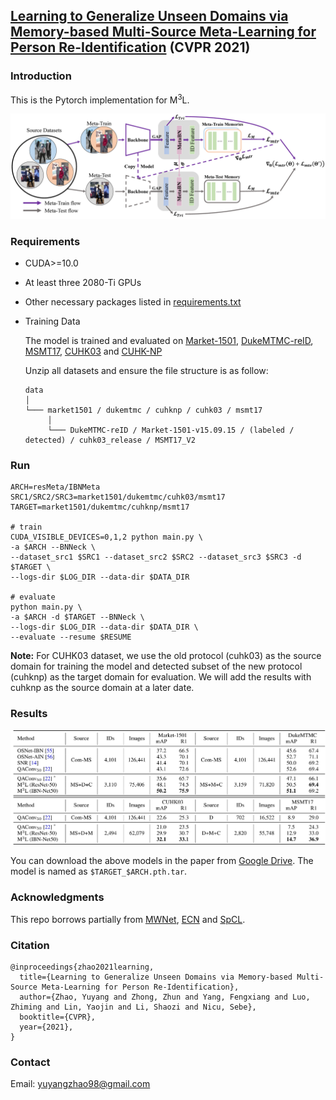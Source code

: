## [Learning to Generalize Unseen Domains via Memory-based Multi-Source Meta-Learning for Person Re-Identification](https://arxiv.org/abs/2012.00417) (CVPR 2021)

### Introduction
This is the Pytorch implementation for M<sup>3</sup>L.

![](figures/overview.png)
 
### Requirements

- CUDA>=10.0
- At least three 2080-Ti GPUs 
- Other necessary packages listed in [requirements.txt](requirements.txt)
- Training Data

  The model is trained and evaluated on [Market-1501](https://drive.google.com/file/d/0B8-rUzbwVRk0c054eEozWG9COHM/view), [DukeMTMC-reID](https://drive.google.com/file/d/1jjE85dRCMOgRtvJ5RQV9-Afs-2_5dY3O/view), [MSMT17](https://drive.google.com/file/d/1c0J6V5XX3_gmIZDW0FObyfyUAohLkv9S/view?usp=sharing), [CUHK03](https://drive.google.com/file/d/1ILKiSthHm_XVeRQU2ThWNDVSO7lKWAZ_/view?usp=sharing) and [CUHK-NP](https://github.com/zhunzhong07/person-re-ranking/blob/master/CUHK03-NP/README.md)
  
  Unzip all datasets and ensure the file structure is as follow:
   
   ```
   data    
   │
   └─── market1501 / dukemtmc / cuhknp / cuhk03 / msmt17
        │   
        └─── DukeMTMC-reID / Market-1501-v15.09.15 / (labeled / detected) / cuhk03_release / MSMT17_V2
   ```
   <!-- |        │   
   |        └─── bounding_box_train
   |        │   
   |        └─── bounding_box_test
   |        | 
   |        └─── query
   └─── msmt17
   |    │   
   |    └─── MSMT17_V2
   |        │   
   |        └─── mask_train_v2
   |        │   
   |        └─── mask_test_v2
   |        | 
   |        └─── list_train.txt
   |        │   
   |        └─── list_val.txt
   |        │   
   |        └─── list_query.txt
   |        | 
   |        └─── list_gallery.txt
   └─── cuhk03
   |    │   
   |    └─── cuhk03_release
   |        │   
   |        └─── images
   |        │   
   |        └─── splits.json
   |        | 
   |        └─── meta.json -->

### Run
```
ARCH=resMeta/IBNMeta
SRC1/SRC2/SRC3=market1501/dukemtmc/cuhk03/msmt17
TARGET=market1501/dukemtmc/cuhknp/msmt17

# train
CUDA_VISIBLE_DEVICES=0,1,2 python main.py \
-a $ARCH --BNNeck \
--dataset_src1 $SRC1 --dataset_src2 $SRC2 --dataset_src3 $SRC3 -d $TARGET \
--logs-dir $LOG_DIR --data-dir $DATA_DIR

# evaluate
python main.py \
-a $ARCH -d $TARGET --BNNeck \
--logs-dir $LOG_DIR --data-dir $DATA_DIR \
--evaluate --resume $RESUME
```

**Note:** For CUHK03 dataset, we use the old protocol (cuhk03) as the source domain for training the model and detected subset of the new protocol (cuhknp) as the target domain for evaluation. We will add the results with cuhknp as the source domain at a later date.

### Results
![](figures/m3l_results.png)

You can download the above models in the paper from [Google Drive](https://drive.google.com/drive/folders/1P_1nsTirOQ_8OZU0rgEx9eH1M34v5S0v?usp=sharing). The model is named as `$TARGET_$ARCH.pth.tar`.

### Acknowledgments
This repo borrows partially from [MWNet](https://github.com/xjtushujun/meta-weight-net), 
[ECN](https://github.com/zhunzhong07/ECN) and 
[SpCL](https://github.com/yxgeee/SpCL).

### Citation
```
@inproceedings{zhao2021learning,
  title={Learning to Generalize Unseen Domains via Memory-based Multi-Source Meta-Learning for Person Re-Identification},
  author={Zhao, Yuyang and Zhong, Zhun and Yang, Fengxiang and Luo, Zhiming and Lin, Yaojin and Li, Shaozi and Nicu, Sebe},
  booktitle={CVPR},
  year={2021},
}
```

### Contact
Email: yuyangzhao98@gmail.com